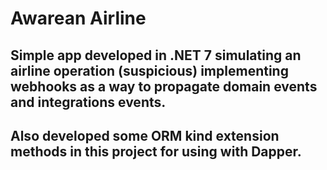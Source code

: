 # Awarean Airline

## Simple app developed in .NET 7 simulating an airline operation (suspicious) implementing webhooks as a way to propagate domain events and integrations events.

## Also developed some ORM kind extension methods in this project for using with Dapper.
